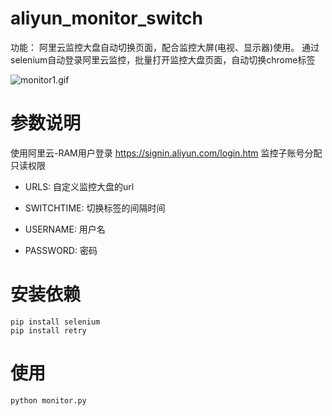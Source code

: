 # aliyun_monitor_switch
功能：
阿里云监控大盘自动切换页面，配合监控大屏(电视、显示器)使用。
通过selenium自动登录阿里云监控，批量打开监控大盘页面，自动切换chrome标签

![monitor1.gif](https://img.hacpai.com/file/2019/06/monitor1-fc966c62.gif)

# 参数说明
使用阿里云-RAM用户登录 https://signin.aliyun.com/login.htm 监控子账号分配只读权限
- URLS:
  自定义监控大盘的url

- SWITCHTIME:
  切换标签的间隔时间

- USERNAME:
  用户名

- PASSWORD:
  密码

# 安装依赖
```
pip install selenium
pip install retry
```
# 使用
```
python monitor.py
```
